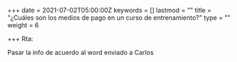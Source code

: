 +++
date = 2021-07-02T05:00:00Z
keywords = []
lastmod = ""
title = "¿Cuáles son los medios de pago en un curso de entrenamiento?"
type = ""
weight = 6

+++
Rta: 

Pasar la info de acuerdo al word enviado a Carlos